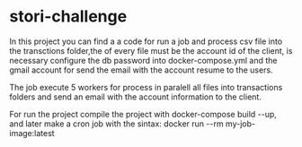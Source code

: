 # stori-challenge
In this project you can find a a code for run a job and process csv file into the transctions folder,the of every file must be the account id of the client, is necessary configure the db password into docker-compose.yml and the gmail account for send the email with the account resume to the users.

The job execute 5 workers for process in paralell all files into transactions folders and send an email with the account information to the client.

For run the project compile the project with docker-compose build --up, and later make a cron job with the sintax: docker run --rm my-job-image:latest
